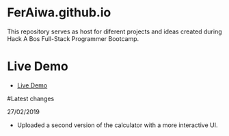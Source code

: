 # FerAiwa.github.io

This repository serves as host for diferent projects and ideas created during Hack A Bos Full-Stack Programmer Bootcamp.


# Live Demo
* [Live Demo](http://feraiwa.github.io) 

 #Latest changes
 
 27/02/2019
 * Uploaded a second version of the calculator with a more interactive UI.
